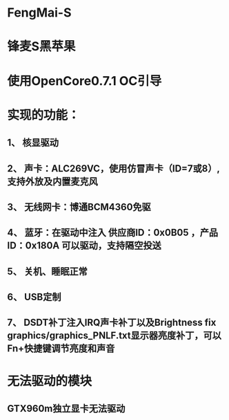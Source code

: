 # FengMai-S
# 锋麦S黑苹果
# 使用OpenCore0.7.1 OC引导
# 实现的功能：
## 1、 核显驱动
## 2、 声卡：ALC269VC，使用仿冒声卡（ID=7或8）,支持外放及内置麦克风
## 3、 无线网卡：博通BCM4360免驱
## 4、 蓝牙：在驱动中注入 供应商ID：0x0B05 ，产品ID：0x180A 可以驱动，支持隔空投送
## 5、 关机、睡眠正常
## 6、 USB定制
## 7、 DSDT补丁注入IRQ声卡补丁以及Brightness fix	graphics/graphics_PNLF.txt显示器亮度补丁，可以Fn+快捷键调节亮度和声音
# 无法驱动的模块
## GTX960m独立显卡无法驱动
